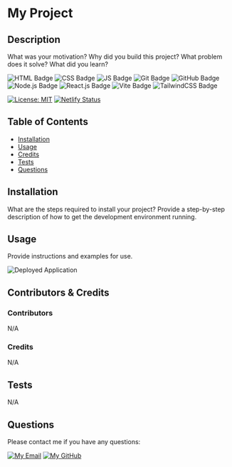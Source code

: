 
# My Project

## Description
What was your motivation? Why did you build this project? What problem does it solve? What did you learn?

![HTML Badge](https://img.shields.io/badge/HTML-white?logo=html5&logoColor=%23E34F26") 
![CSS Badge](https://img.shields.io/badge/CSS-white?logo=CSS3&logoColor=%231572B6) 
![JS Badge](https://img.shields.io/badge/JavaScript-white?logo=javascript&logoColor=%23F7DF1E) 
![Git Badge](https://img.shields.io/badge/Git-white?logo=git&logoColor=%23F05032) 
![GitHub Badge](https://img.shields.io/badge/GitHub-white?logo=github&logoColor=%23181717) 
![Node.js Badge](https://img.shields.io/badge/Node.js-white?logo=nodedotjs&logoColor=%#339933) 
![React.js Badge](https://img.shields.io/badge/React.js-white?logo=react&logoColor=%2361DAFB)
![Vite Badge](https://img.shields.io/badge/Vite-white?logo=vite&logoColor=%23646CFF)
![TailwindCSS Badge](https://img.shields.io/badge/TailwindCSS-white?logo=tailwindcss&logoColor=%2306B6D4)

[![License: MIT](https://img.shields.io/badge/License-MIT-yellow.svg)](https://opensource.org/licenses/MIT)
[![Netlify Status](https://api.netlify.com/api/v1/badges/14231588-305c-4339-b587-a3f73574c1e1/deploy-status)](https://app.netlify.com/sites/jg2002-portfolio/deploys)

## Table of Contents
- [Installation](#installation)
- [Usage](#usage)
- [Credits](#credits)
- [Tests](#tests)
- [Questions](#questions)

## Installation
What are the steps required to install your project? Provide a step-by-step description of how to get the development environment running.

## Usage
Provide instructions and examples for use.

![Deployed Application](undefined)
	
## Contributors & Credits
### Contributors
N/A
### Credits
N/A

## Tests
N/A

## Questions
Please contact me if you have any questions:

[![My Email](https://img.shields.io/badge/My%20Email-D14836?style=flat&logo=gmail&logoColor=white)](mailto:jai.2002.gandhi@gmail.com)
[![My GitHub](https://img.shields.io/badge/My%20GitHub-181717?style=flat&logo=github&logoColor=white)](https://github.com/jg2002-j) 
		